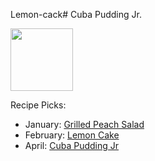 Lemon-cack# Cuba Pudding Jr.

<img src="http://api.adorable.io/avatars/100/cubapud%40flavor.magazine" height="100" width="100" />

Recipe Picks:

- January: [Grilled Peach Salad](../recipe/jan/grilled-peach-salad.md)
- February: [Lemon Cake](../recipe/feb/lemon-cake.md)
- April: [Cuba Pudding Jr](../recipe/apr/cuba-pudding-jr-apr.md)
